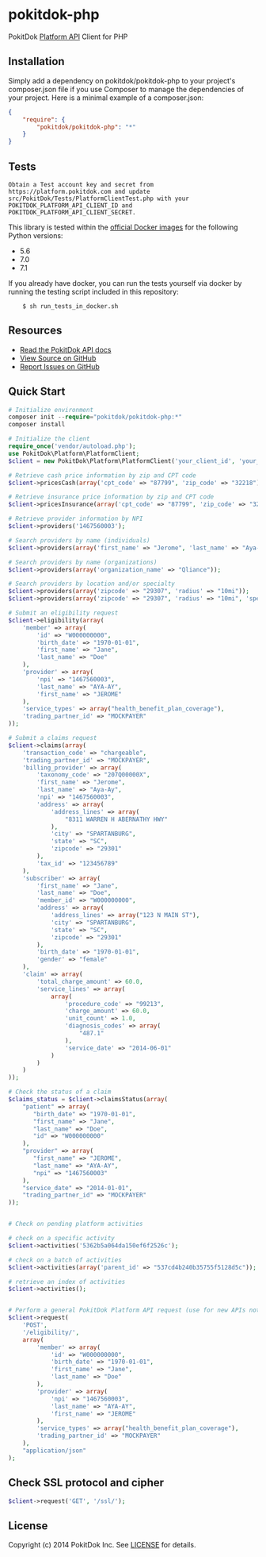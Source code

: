 
pokitdok-php
=============

PokitDok [Platform API][apisite] Client for PHP

## Installation
Simply add a dependency on pokitdok/pokitdok-php to your project's composer.json file if you use Composer to manage the dependencies of your project. Here is a minimal example of a composer.json:

```json
{
	"require": {
		"pokitdok/pokitdok-php": "*"
	}
}
```

## Tests
```
Obtain a Test account key and secret from https://platform.pokitdok.com and update src/PokitDok/Tests/PlatformClientTest.php with your POKITDOK_PLATFORM_API_CLIENT_ID and POKITDOK_PLATFORM_API_CLIENT_SECRET.
```
This library is tested within the [official Docker images](https://hub.docker.com/_/php/) for the following Python versions:

* 5.6
* 7.0
* 7.1

If you already have docker, you can run the tests yourself via docker by running the testing script included in this repository:

```
    $ sh run_tests_in_docker.sh

```

## Resources
* [Read the PokitDok API docs][apidocs]
* [View Source on GitHub][code]
* [Report Issues on GitHub][issues]

[apisite]: https://platform.pokitdok.com/
[apidocs]: https://platform.pokitdok.com/documentation/v4#/
[code]: https://github.com/PokitDok/pokitdok-php
[issues]: https://github.com/PokitDok/pokitdok-php/issues

## Quick Start

```php
# Initialize environment
composer init --require="pokitdok/pokitdok-php:*"
composer install

# Initialize the client
require_once('vendor/autoload.php');
use PokitDok\Platform\PlatformClient;
$client = new PokitDok\Platform\PlatformClient('your_client_id', 'your_client_secret');

# Retrieve cash price information by zip and CPT code
$client->pricesCash(array('cpt_code' => "87799", 'zip_code' => "32218"));

# Retrieve insurance price information by zip and CPT code
$client->pricesInsurance(array('cpt_code' => "87799", 'zip_code' => "32218"));

# Retrieve provider information by NPI
$client->providers('1467560003');

# Search providers by name (individuals)
$client->providers(array('first_name' => "Jerome", 'last_name' => "Aya-Ay"));

# Search providers by name (organizations)
$client->providers(array('organization_name' => "Qliance"));

# Search providers by location and/or specialty
$client->providers(array('zipcode' => "29307", 'radius' => "10mi"));
$client->providers(array('zipcode' => "29307", 'radius' => "10mi", 'specialty' => "RHEUMATOLOGY"));

# Submit an eligibility request
$client->eligibility(array(
    'member' => array(
        'id' => "W000000000",
        'birth_date' => "1970-01-01",
        'first_name' => "Jane",
        'last_name' => "Doe"
    ),
    'provider' => array(
        'npi' => "1467560003",
        'last_name' => "AYA-AY",
        'first_name' => "JEROME"
    ),
    'service_types' => array("health_benefit_plan_coverage"),
    'trading_partner_id' => "MOCKPAYER"
));

# Submit a claims request
$client->claims(array(
    'transaction_code' => "chargeable",
    'trading_partner_id' => "MOCKPAYER",
    'billing_provider' => array(
        'taxonomy_code' => "207Q00000X",
        'first_name' => "Jerome",
        'last_name' => "Aya-Ay",
        'npi' => "1467560003",
        'address' => array(
            'address_lines' => array(
                "8311 WARREN H ABERNATHY HWY"
            ),
            'city' => "SPARTANBURG",
            'state' => "SC",
            'zipcode' => "29301"
        ),
        'tax_id' => "123456789"
    ),
    'subscriber' => array(
        'first_name' => "Jane",
        'last_name' => "Doe",
        'member_id' => "W000000000",
        'address' => array(
            'address_lines' => array("123 N MAIN ST"),
            'city' => "SPARTANBURG",
            'state' => "SC",
            'zipcode' => "29301"
        ),
        'birth_date' => "1970-01-01",
        'gender' => "female"
    ),
    'claim' => array(
        'total_charge_amount' => 60.0,
        'service_lines' => array(
            array(
                'procedure_code' => "99213",
                'charge_amount' => 60.0,
                'unit_count' => 1.0,
                'diagnosis_codes' => array(
                    "487.1"
                ),
                'service_date' => "2014-06-01"
            )
        )
    )
));

# Check the status of a claim
$claims_status = $client->claimsStatus(array(
    "patient" => array(
       "birth_date" => "1970-01-01",
       "first_name" => "Jane",
       "last_name" => "Doe",
       "id" => "W000000000"
    ),
    "provider" => array(
       "first_name" => "JEROME",
       "last_name" => "AYA-AY",
       "npi" => "1467560003"
    ),
    "service_date" => "2014-01-01",
    "trading_partner_id" => "MOCKPAYER"
));


# Check on pending platform activities

# check on a specific activity
$client->activities('5362b5a064da150ef6f2526c');

# check on a batch of activities
$client->activities(array('parent_id' => "537cd4b240b35755f5128d5c"));

# retrieve an index of activities
$client->activities();


# Perform a general PokitDok Platform API request (use for new APIs not yet incorporated into the client)
$client->request(
    'POST',
    '/eligibility/',
    array(
        'member' => array(
            'id' => "W000000000",
            'birth_date' => "1970-01-01",
            'first_name' => "Jane",
            'last_name' => "Doe"
        ),
        'provider' => array(
            'npi' => "1467560003",
            'last_name' => "AYA-AY",
            'first_name' => "JEROME"
        ),
        'service_types' => array("health_benefit_plan_coverage"),
        'trading_partner_id' => "MOCKPAYER"
    ),
    "application/json"
);

```

## Check SSL protocol and cipher
```php
$client->request('GET', '/ssl/');
```

## License
Copyright (c) 2014 PokitDok Inc. See [LICENSE][] for details.

[license]: LICENSE.txt

